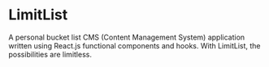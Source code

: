 # LimitList

A personal bucket list CMS (Content Management System) application written using React.js functional components and hooks.  With LimitList, the possibilities are limitless.
